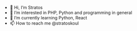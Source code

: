 - 👋 Hi, I’m Stratos
- 👀 I’m interested in PHP, Python and programming in general
- 🌱 I’m currently learning Python, React
- 📫 How to reach me @stratoskoul
